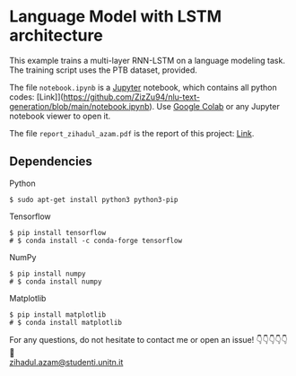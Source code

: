 # Language Model with LSTM architecture

This example trains a multi-layer RNN-LSTM on a language modeling task.
The training script uses the PTB dataset, provided.

The file `notebook.ipynb` is a [Jupyter](https://jupyter.org/) notebook, which contains all python codes: [Link]](https://github.com/ZizZu94/nlu-text-generation/blob/main/notebook.ipynb). Use [Google Colab](https://colab.research.google.com/) or any Jupyter notebook viewer to open it.

The file `report_zihadul_azam.pdf` is the report of this project: [Link](https://github.com/ZizZu94/nlu-text-generation/blob/main/report_zihadul_azam.pdf).

## Dependencies

Python

```
$ sudo apt-get install python3 python3-pip
```

Tensorflow

```
$ pip install tensorflow
# $ conda install -c conda-forge tensorflow
```

NumPy

```
$ pip install numpy
# $ conda install numpy
```

Matplotlib

```
$ pip install matplotlib
# $ conda install matplotlib
```

For any questions, do not hesitate to contact me or open an issue! :point_down::point_down::point_down::point_down::point_down::mega:  
zihadul.azam@studenti.unitn.it
